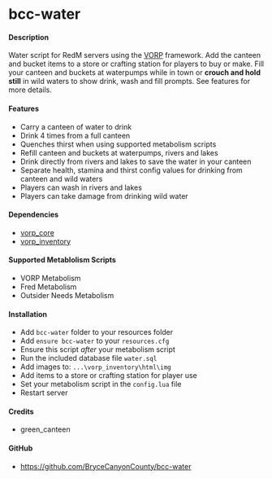 # bcc-water

#### Description
Water script for RedM servers using the [VORP](https://github.com/VORPCORE) framework.
Add the canteen and bucket items to a store or crafting station for players to buy or make. Fill your canteen and buckets at waterpumps while in town or **crouch and hold still** in wild waters to show drink, wash and fill prompts. See features for more details.

#### Features
- Carry a canteen of water to drink
- Drink 4 times from a full canteen
- Quenches thirst when using supported metabolism scripts
- Refill canteen and buckets at waterpumps, rivers and lakes
- Drink directly from rivers and lakes to save the water in your canteen
- Separate health, stamina and thirst config values for drinking from canteen and wild waters
- Players can wash in rivers and lakes
- Players can take damage from drinking wild water

#### Dependencies
- [vorp_core](https://github.com/VORPCORE/vorp-core-lua)
- [vorp_inventory](https://github.com/VORPCORE/vorp_inventory-lua)

#### Supported Metablolism Scripts
- VORP Metabolism
- Fred Metabolism
- Outsider Needs Metabolism

#### Installation
- Add `bcc-water` folder to your resources folder
- Add `ensure bcc-water` to your `resources.cfg`
- Ensure this script *after* your metabolism script
- Run the included database file `water.sql`
- Add images to: `...\vorp_inventory\html\img`
- Add items to a store or crafting station for player use
- Set your metabolism script in the `config.lua` file
- Restart server

#### Credits
- green_canteen

#### GitHub
- https://github.com/BryceCanyonCounty/bcc-water
